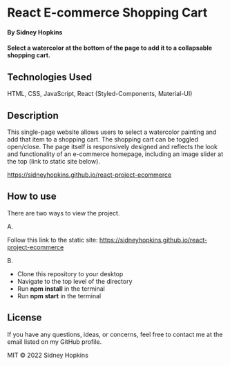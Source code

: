 # React E-commerce Shopping Cart

#### By Sidney Hopkins

#### Select a watercolor at the bottom of the page to add it to a collapsable shopping cart.

## Technologies Used

HTML, CSS, JavaScript, React (Styled-Components, Material-UI)

## Description

This single-page website allows users to select a watercolor painting and add that item to a shopping cart. The shopping cart can be toggled open/close. The page itself is responsively designed and reflects the look and functionality of an e-commerce homepage, including an image slider at the top (link to static site below).

https://sidneyhopkins.github.io/react-project-ecommerce

## How to use

There are two ways to view the project.

A.

Follow this link to the static site:
https://sidneyhopkins.github.io/react-project-ecommerce

B.

- Clone this repository to your desktop
- Navigate to the top level of the directory
- Run **npm install** in the terminal
- Run **npm start** in the terminal

## License

If you have any questions, ideas, or concerns, feel free to contact me at the email listed on my GitHub profile.

MIT © 2022 Sidney Hopkins
